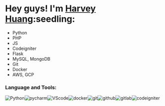 <h1>Hey guys! I'm <a href="https://github.com/huang63261">Harvey Huang</a>:seedling:</h1>



* Python
* PHP
* JS
* Codeigniter
* Flask
* MySQL, MongoDB
* Git
* Docker
* AWS, GCP



<h3>Language and Tools:</h3>
<p><img alt="Python" src="https://img.icons8.com/color/48/000000/python--v1.png"/><img alt="pycharm" src="https://img.icons8.com/color/48/000000/pycharm.png"/><img alt="VScode" src="https://img.icons8.com/color/48/000000/visual-studio-code-2019.png"/><img alt="docker" src="https://img.icons8.com/color/48/000000/docker.png"/><img alt="git" src="https://img.icons8.com/color/48/000000/git.png"/><img alt="github" src="https://img.icons8.com/fluency/48/000000/github.png"/><img alt="gitlab" src="https://img.icons8.com/color/48/000000/gitlab.png"><img alt="codeigniter" src="https://img.icons8.com/external-tal-revivo-shadow-tal-revivo/48/000000/external-codeigniter-is-an-open-source-software-rapid-development-web-framework-logo-shadow-tal-revivo.png"></p>
